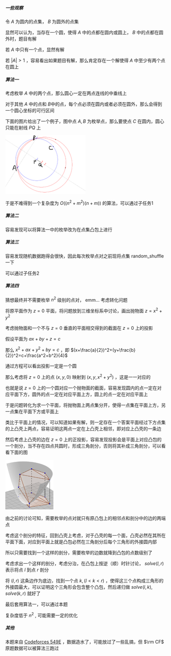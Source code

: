 ##### 一些观察

令 $A$ 为圆内的点集， $B$ 为圆外的点集

显然可以认为，当存在一个圆，使得 $A$ 中的点都在圆内或圆上， $B$ 中的点都在圆外时，题目有解

若 $A$ 中只有一个点，显然有解

若 $|A|>1$ ，容易看出如果题目有解，那么肯定存在一个解使得 $A$ 中至少有两个点在圆上



##### 算法一

考虑枚举 $A$ 中的两个点，那么圆心一定在两点连线的中垂线上

对于其他 $A​$ 中的点和 $B​$ 中的点，每个点必须在圆内或者必须在圆外，那么会得到一个圆心坐标的可行区间

下面的图片给出了一个例子，图中点 $A,B$ 为枚举点，那么要使点 $C$ 在圆内，圆心只能在射线 $PQ$ 上 

<img src= "fig1.png" width="50%" height="50%" >

于是不难得到一个复杂度为 $O((n^2+m^2)(n+m))$ 的算法，可以通过子任务1



##### 算法二

容易发现可以将算法一中的枚举改为在点集凸包上进行



##### 算法三

容易发现随机数据跑得会很快，因此每次枚举点对之前现将点集 random_shuffle 一下

可以通过子任务2



##### 算法四

猜想最终并不需要枚举 $n^2$ 级别的点对， emm... 考虑转化问题

将原平面作为 $z=0$ 平面，将问题放到三维坐标系中讨论，画出抛物面 $z=x^2+y^2$

考虑抛物面和一个不与 $z=0$ 垂直的平面相交得到的截面在 $z=0$ 上的投影

假设平面为 $ax+by+z=c$ 

那么 $x^2+ax+y^2+by=c$ ，即 $(x+\frac{a}{2})^2+(y+\frac{b}{2})^2=c+\frac{a^2+b^2}{4}$ 

通过方程可以看出投影一定是一个圆

那么考虑将 $z=0$ 上的点 $(x,y,0)$ 映射到 $(x,y,x^2+y^2)$ ，这是一一对应的

也就是说 $z=0$ 上的一个圆对应一个抛物面的截面，容易发现圆内的点一定在对应平面下方，圆外的点一定在对应平面上方，圆上的点一定在对应平面上

于是问题转化为求一个平面，将抛物面上两点集分开，使得一点集在平面上方，另一点集在平面下方或平面上

类比于平面上的情况，可以知道如果有解，则一定存在一个答案平面经过下方点集的上凸壳上两点，容易证明这两点一定在上凸壳上相邻，即对应上凸壳的一条边

然后考虑上凸壳的边在 $z=0$ 上的正投影，容易发现投影会是平面上对应凸包的一个剖分，当不存在四点共圆时，形成三角剖分，否则将其补成三角剖分，可以看看下面的图

<img src= "fig2.png" width="30%" height="30%" >

由之前的讨论可知，需要枚举的点对就只有原凸包上的相邻点和剖分中的边的两端点

考虑这个剖分的特征，回到凸壳上考虑，对于凸壳的每一个面，凸壳必然在其所在平面下面，对应到平面上就是凸包必然在三角剖分后每个三角形的外接圆内部

所以只需要找到一个这样的剖分，需要枚举的边数就降到凸包的点数级别了

考虑求出一个这样的剖分，考虑分治，在凸包上按逆（顺）时针讨论， $solve(l,r)$ 表示将点 $l$ 到点 $r$ 剖分

将 $(l,r)$ 这条边作为底边，找到一个点 $k,(l<k<r)$ ，使得这三个点构成三角形的外接圆最大，可以证明这个三角形会包含整个凸包，然后递归做 $solve(l,k),solve(k,r)$ 就好了

最后套用算法一，可以通过本题

复杂度低于 $n^2$ , 可能需要一定的优化



##### 其他

本题来自 [Codeforces 549E](http://codeforces.com/contest/549/problem/E) ，数据造水了，可能放过了一些乱搞，但 $\rm CF$ 原题数据可以被算法三跑过 